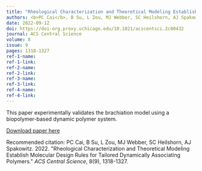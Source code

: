 ```yaml
---
title: "Rheological Characterization and Theoretical Modeling Establish Molecular Design Rules for Tailored Dynamically Associating Polymers"
authors: <b>PC Cai</b>, B Su, L Zou, MJ Webber, SC Heilshorn, AJ Spakowitz
date: 2022-09-12
doi: https://doi-org.proxy.uchicago.edu/10.1021/acscentsci.2c00432
journal: ACS Central Science
volume: 8
issue: 9
pages: 1318-1327
ref-1-name: 
ref-1-link: 
ref-2-name: 
ref-2-link: 
ref-3-name:
ref-3-link:
ref-4-name:
ref-4-link:
---
```


This paper experimentally validates the brachiation model using a biopolymer-based dynamic polymer system.

[Download paper here](https://pubs.acs.org/doi/full/10.1021/acscentsci.2c00432)

Recommended citation: PC Cai, B Su, L Zou, MJ Webber, SC Heilshorn, AJ Spakowitz. 2022. "Rheological Characterization and Theoretical Modeling Establish Molecular Design Rules for Tailored Dynamically Associating Polymers." <i>ACS Central Science</i>, 8(9), 1318-1327.